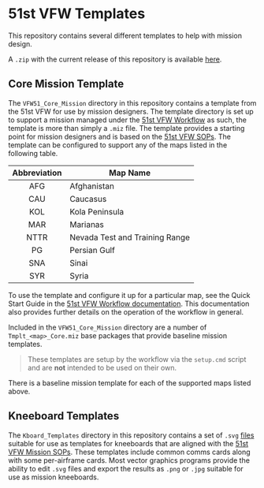 # 51st VFW Templates

This repository contains several different templates to help with mission design.

A `.zip` with the current release of this repository is available
[here](TODO).


## Core Mission Template

The `VFW51_Core_Mission` directory in this repository contains a template from the 51st VFW for
use by mission designers. The template directory is set up to support a mission managed under the
[51st VFW Workflow](https://github.com/51st-Vfw/MissionEditing-Index/blob/master/documentation/me_workflow.md)
as such, the template is more than simply a `.miz` file. The template provides a starting point
for mission designers and is based on the 
[51st VFW SOPs](https://github.com/51st-Vfw/MissionEditing-Index/blob/master/documentation/missionsEditingSOPs.md).
The template can be configured to support any of the maps listed in the following table.

|Abbreviation|Map Name|
|:----------:|---|
|AFG|Afghanistan|
|CAU|Caucasus|
|KOL|Kola Peninsula|
|MAR|Marianas|
|NTTR|Nevada Test and Training Range|
|PG|Persian Gulf|
|SNA|Sinai|
|SYR|Syria|

To use the template and configure it up for a particular map, see the Quick Start Guide in the
[51st VFW Workflow documentation](https://github.com/51st-Vfw/MissionEditing-Index/blob/master/documentation/me_workflow.md).
This documentation also provides further details on the operation of the workflow in general.

Included in the `VFW51_Core_Mission` directory are a number of `Tmplt_<map>_Core.miz` base
packages that provide baseline mission templates.

> These templates are setup by the workflow via the `setup.cmd` script and are **not** intended
> to be used on their own.

There is a baseline mission template for each of the supported maps listed above.

## Kneeboard Templates

The `Kboard_Templates` directory in this repository contains a set of `.svg` 
[files](https://github.com/51st-Vfw/MissionEditing-Templates/tree/master/Kboard_Templates)
suitable for use as templates for kneeboards that are aligned with the
[51st VFW Mission SOPs](https://github.com/51st-Vfw/MissionEditing-Index).
These templates include common comms cards along with some per-airframe cards. Most vector
graphics programs provide the ability to edit `.svg` files and export the results as `.png`
or `.jpg` suitable for use as mission kneeboards.
